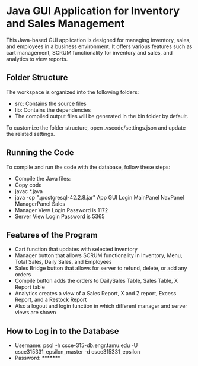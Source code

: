 # Java GUI Application for Inventory and Sales Management

This Java-based GUI application is designed for managing inventory, sales, and employees in a business environment. It offers various features such as cart management, SCRUM functionality for inventory and sales, and analytics to view reports.

## Folder Structure

The workspace is organized into the following folders:

- src: Contains the source files
- lib: Contains the dependencies
- The compiled output files will be generated in the bin folder by default.

To customize the folder structure, open .vscode/settings.json and update the related settings.

## Running the Code

To compile and run the code with the database, follow these steps:

- Compile the Java files:
- Copy code
- javac *.java
- java -cp ".:postgresql-42.2.8.jar" App GUI Login MainPanel NavPanel ManagerPanel Sales
- Manager View Login Password is 1172
- Server View Login Password is 5365

## Features of the Program

- Cart function that updates with selected inventory
- Manager button that allows SCRUM functionality in Inventory, Menu, Total Sales, Daily Sales, and Employees
- Sales Bridge button that allows for server to refund, delete, or add any orders
- Compile button adds the orders to DailySales Table, Sales Table, X Report table
- Analytics creates a view of a Sales Report, X and Z report, Excess Report, and a Restock Report
- Also a logout and login function in which different manager and server views are shown

## How to Log in to the Database

- Username: psql -h csce-315-db.engr.tamu.edu -U csce315331_epsilon_master -d csce315331_epsilon
- Password: *******
